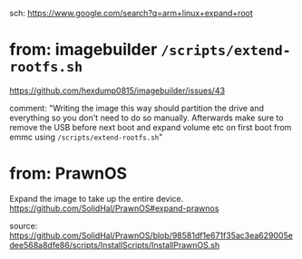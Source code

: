 sch: https://www.google.com/search?q=arm+linux+expand+root

# from: imagebuilder `/scripts/extend-rootfs.sh`
https://github.com/hexdump0815/imagebuilder/issues/43

comment: "Writing the image this way should partition the drive and everything so you don't need to do so manually. Afterwards make sure to remove the USB before next boot and expand volume etc on first boot from emmc using `/scripts/extend-rootfs.sh`"

# from: PrawnOS
Expand the image to take up the entire device. 
https://github.com/SolidHal/PrawnOS#expand-prawnos

source: https://github.com/SolidHal/PrawnOS/blob/98581df1e671f35ac3ea629005edee568a8dfe86/scripts/InstallScripts/InstallPrawnOS.sh
